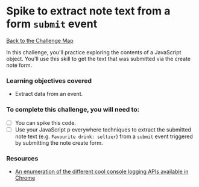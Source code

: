 # Spike to extract note text from a form `submit` event

[Back to the Challenge Map](00_challenge_track.md)

In this challenge, you'll practice exploring the contents of a JavaScript object.  You'll use this skill to get the text that was submitted via the create note form.

### Learning objectives covered

- Extract data from an event.

### To complete this challenge, you will need to:

- [ ] You can spike this code.
- [ ] Use your JavaScript p everywhere techniques to extract the submitted note text (e.g. `Favourite drink: seltzer`) from a `submit` event triggered by submitting the note create form.

### Resources

- [An enumeration of the different cool console logging APIs available in Chrome](https://developers.google.com/web/tools/chrome-devtools/debug/console/console-reference?hl=en)
